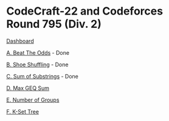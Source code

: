 # CodeCraft-22 and Codeforces Round 795 (Div. 2)

[Dashboard](https://codeforces.com/contest/1691)

[A. Beat The Odds](https://codeforces.com/contest/1691/problem/A) - Done

[B. Shoe Shuffling](https://codeforces.com/contest/1691/problem/B) - Done

[C. Sum of Substrings](https://codeforces.com/contest/1691/problem/C) - Done

[D. Max GEQ Sum](https://codeforces.com/contest/1691/problem/D)

[E. Number of Groups](https://codeforces.com/contest/1691/problem/E)

[F. K-Set Tree](https://codeforces.com/contest/1691/problem/F)
